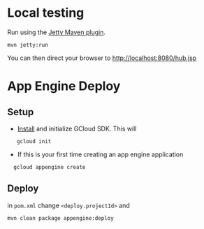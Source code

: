 # Local testing

Run using the [Jetty Maven plugin](http://www.eclipse.org/jetty/documentation/9.4.x/jetty-maven-plugin.html).
```
mvn jetty:run
```
You can then direct your browser to [http://localhost:8080/hub.jsp]([http://localhost:8080/hub.jsp])


# App Engine Deploy

## Setup

 - [Install](https://cloud.google.com/sdk/) and initialize GCloud SDK. This will
 ```
    gcloud init
 ```
-  If this is your first time creating an app engine application
  ```
    gcloud appengine create
  ```

## Deploy

in `pom.xml` change `<deploy.projectId>` and 


```
mvn clean package appengine:deploy
```
